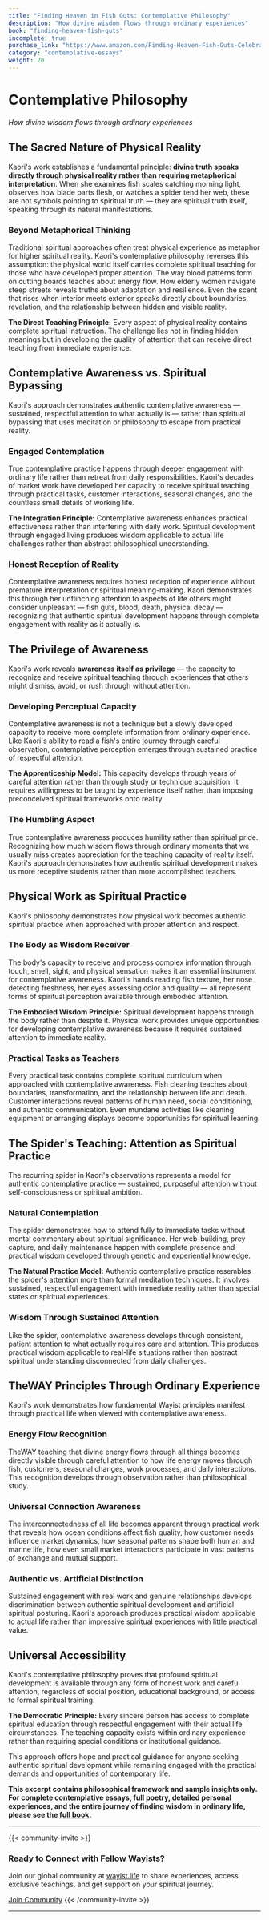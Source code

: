 ```yaml
---
title: "Finding Heaven in Fish Guts: Contemplative Philosophy"
description: "How divine wisdom flows through ordinary experiences"
book: "finding-heaven-fish-guts"
incomplete: true
purchase_link: "https://www.amazon.com/Finding-Heaven-Fish-Guts-Celebrating/dp/1998478319/"
category: "contemplative-essays"
weight: 20
---
```


# Contemplative Philosophy
*How divine wisdom flows through ordinary experiences*

## The Sacred Nature of Physical Reality

Kaori's work establishes a fundamental principle: **divine truth speaks directly through physical reality rather than requiring metaphorical interpretation**. When she examines fish scales catching morning light, observes how blade parts flesh, or watches a spider tend her web, these are not symbols pointing to spiritual truth — they are spiritual truth itself, speaking through its natural manifestations.

### Beyond Metaphorical Thinking
Traditional spiritual approaches often treat physical experience as metaphor for higher spiritual reality. Kaori's contemplative philosophy reverses this assumption: the physical world itself carries complete spiritual teaching for those who have developed proper attention. The way blood patterns form on cutting boards teaches about energy flow. How elderly women navigate steep streets reveals truths about adaptation and resilience. Even the scent that rises when interior meets exterior speaks directly about boundaries, revelation, and the relationship between hidden and visible reality.

**The Direct Teaching Principle:** Every aspect of physical reality contains complete spiritual instruction. The challenge lies not in finding hidden meanings but in developing the quality of attention that can receive direct teaching from immediate experience.

## Contemplative Awareness vs. Spiritual Bypassing

Kaori's approach demonstrates authentic contemplative awareness — sustained, respectful attention to what actually is — rather than spiritual bypassing that uses meditation or philosophy to escape from practical reality.

### Engaged Contemplation
True contemplative practice happens through deeper engagement with ordinary life rather than retreat from daily responsibilities. Kaori's decades of market work have developed her capacity to receive spiritual teaching through practical tasks, customer interactions, seasonal changes, and the countless small details of working life.

**The Integration Principle:** Contemplative awareness enhances practical effectiveness rather than interfering with daily work. Spiritual development through engaged living produces wisdom applicable to actual life challenges rather than abstract philosophical understanding.

### Honest Reception of Reality
Contemplative awareness requires honest reception of experience without premature interpretation or spiritual meaning-making. Kaori demonstrates this through her unflinching attention to aspects of life others might consider unpleasant — fish guts, blood, death, physical decay — recognizing that authentic spiritual development happens through complete engagement with reality as it actually is.

## The Privilege of Awareness

Kaori's work reveals **awareness itself as privilege** — the capacity to recognize and receive spiritual teaching through experiences that others might dismiss, avoid, or rush through without attention.

### Developing Perceptual Capacity
Contemplative awareness is not a technique but a slowly developed capacity to receive more complete information from ordinary experience. Like Kaori's ability to read a fish's entire journey through careful observation, contemplative perception emerges through sustained practice of respectful attention.

**The Apprenticeship Model:** This capacity develops through years of careful attention rather than through study or technique acquisition. It requires willingness to be taught by experience itself rather than imposing preconceived spiritual frameworks onto reality.

### The Humbling Aspect
True contemplative awareness produces humility rather than spiritual pride. Recognizing how much wisdom flows through ordinary moments that we usually miss creates appreciation for the teaching capacity of reality itself. Kaori's approach demonstrates how authentic spiritual development makes us more receptive students rather than more accomplished teachers.

## Physical Work as Spiritual Practice

Kaori's philosophy demonstrates how physical work becomes authentic spiritual practice when approached with proper attention and respect.

### The Body as Wisdom Receiver
The body's capacity to receive and process complex information through touch, smell, sight, and physical sensation makes it an essential instrument for contemplative awareness. Kaori's hands reading fish texture, her nose detecting freshness, her eyes assessing color and quality — all represent forms of spiritual perception available through embodied attention.

**The Embodied Wisdom Principle:** Spiritual development happens through the body rather than despite it. Physical work provides unique opportunities for developing contemplative awareness because it requires sustained attention to immediate reality.

### Practical Tasks as Teachers
Every practical task contains complete spiritual curriculum when approached with contemplative awareness. Fish cleaning teaches about boundaries, transformation, and the relationship between life and death. Customer interactions reveal patterns of human need, social conditioning, and authentic communication. Even mundane activities like cleaning equipment or arranging displays become opportunities for spiritual learning.

## The Spider's Teaching: Attention as Spiritual Practice

The recurring spider in Kaori's observations represents a model for authentic contemplative practice — sustained, purposeful attention without self-consciousness or spiritual ambition.

### Natural Contemplation
The spider demonstrates how to attend fully to immediate tasks without mental commentary about spiritual significance. Her web-building, prey capture, and daily maintenance happen with complete presence and practical wisdom developed through genetic and experiential knowledge.

**The Natural Practice Model:** Authentic contemplative practice resembles the spider's attention more than formal meditation techniques. It involves sustained, respectful engagement with immediate reality rather than special states or spiritual experiences.

### Wisdom Through Sustained Attention
Like the spider, contemplative awareness develops through consistent, patient attention to what actually requires care and attention. This produces practical wisdom applicable to real-life situations rather than abstract spiritual understanding disconnected from daily challenges.

## TheWAY Principles Through Ordinary Experience

Kaori's work demonstrates how fundamental Wayist principles manifest through practical life when viewed with contemplative awareness.

### Energy Flow Recognition
TheWAY teaching that divine energy flows through all things becomes directly visible through careful attention to how life energy moves through fish, customers, seasonal changes, work processes, and daily interactions. This recognition develops through observation rather than philosophical study.

### Universal Connection Awareness
The interconnectedness of all life becomes apparent through practical work that reveals how ocean conditions affect fish quality, how customer needs influence market dynamics, how seasonal patterns shape both human and marine life, how even small market interactions participate in vast patterns of exchange and mutual support.

### Authentic vs. Artificial Distinction
Sustained engagement with real work and genuine relationships develops discrimination between authentic spiritual development and artificial spiritual posturing. Kaori's approach produces practical wisdom applicable to actual life rather than impressive spiritual experiences with little practical value.

## Universal Accessibility

Kaori's contemplative philosophy proves that profound spiritual development is available through any form of honest work and careful attention, regardless of social position, educational background, or access to formal spiritual training.

**The Democratic Principle:** Every sincere person has access to complete spiritual education through respectful engagement with their actual life circumstances. The teaching capacity exists within ordinary experience rather than requiring special conditions or institutional guidance.

This approach offers hope and practical guidance for anyone seeking authentic spiritual development while remaining engaged with the practical demands and opportunities of contemporary life.




**This excerpt contains philosophical framework and sample insights only. For complete contemplative essays, full poetry, detailed personal experiences, and the entire journey of finding wisdom in ordinary life, please see the [full book](https://www.amazon.com/Finding-Heaven-Fish-Guts-Celebrating/dp/1998478319/).**

---


{{< community-invite >}}
### Ready to Connect with Fellow Wayists?

Join our global community at [wayist.life](https://wayist.life) to share experiences, access exclusive teachings, and get support on your spiritual journey.

<a href="https://wayist.life" class="cta-button">Join Community</a>
{{< /community-invite >}}


---

